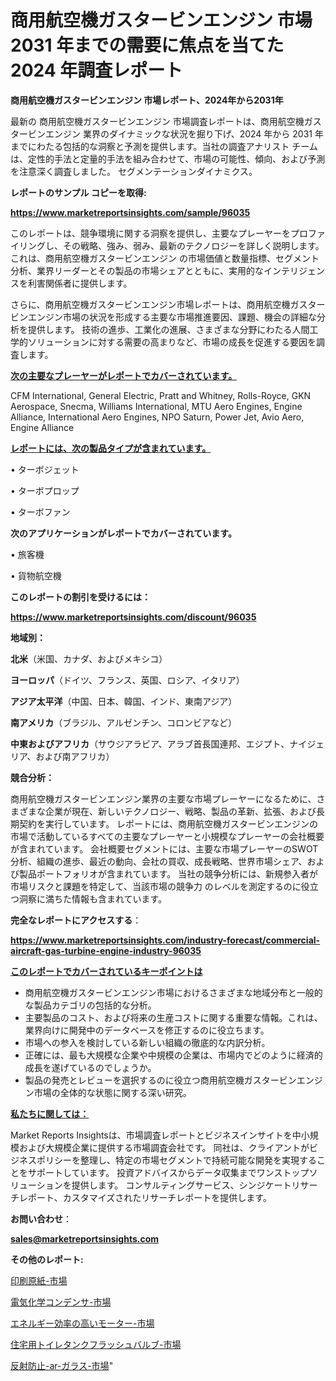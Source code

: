 # 商用航空機ガスタービンエンジン 市場 2031 年までの需要に焦点を当てた 2024 年調査レポート

<strong>商用航空機ガスタービンエンジン 市場レポート、2024年から2031年</strong>

最新の 商用航空機ガスタービンエンジン 市場調査レポートは、商用航空機ガスタービンエンジン 業界のダイナミックな状況を掘り下げ、2024 年から 2031 年までにわたる包括的な洞察と予測を提供します。当社の調査アナリスト チームは、定性的手法と定量的手法を組み合わせて、市場の可能性、傾向、および予測を注意深く調査しました。 セグメンテーションダイナミクス。



<strong>レポートのサンプル コピーを取得:</strong> <a href=https://www.marketreportsinsights.com/sample/96035>

<strong><u>https://www.marketreportsinsights.com/sample/96035</u></strong></a>

このレポートは、競争環境に関する洞察を提供し、主要なプレーヤーをプロファイリングし、その戦略、強み、弱み、最新のテクノロジーを詳しく説明します。 これは、商用航空機ガスタービンエンジン の市場価値と数量指標、セグメント分析、業界リーダーとその製品の市場シェアとともに、実用的なインテリジェンスを利害関係者に提供します。

さらに、商用航空機ガスタービンエンジン市場レポートは、商用航空機ガスタービンエンジン市場の状況を形成する主要な市場推進要因、課題、機会の詳細な分析を提供します。 技術の進歩、工業化の進展、さまざまな分野にわたる人間工学的ソリューションに対する需要の高まりなど、市場の成長を促進する要因を調査します。



<strong><u>次の主要なプレーヤーがレポートでカバーされています。</u></strong>

CFM International, General Electric, Pratt and Whitney, Rolls-Royce, GKN Aerospace, Snecma, Williams International, MTU Aero Engines, Engine Alliance, International Aero Engines, NPO Saturn, Power Jet, Avio Aero, Engine Alliance



<strong><u><b>レポートには、次の製品タイプが含まれています。</b></u></strong>

• ターボジェット

• ターボプロップ

• ターボファン



<strong><b>次のアプリケーションがレポートでカバーされています。</b></strong>

• 旅客機

• 貨物航空機



<strong><b>このレポートの割引を受けるには：</b></strong><a href=https://www.marketreportsinsights.com/discount/96035>

<strong><u>https://www.marketreportsinsights.com/discount/96035</u></strong></a>



<strong>地域別：</strong>



<strong>北米</strong>（米国、カナダ、およびメキシコ）



<strong>ヨーロッパ</strong>（ドイツ、フランス、英国、ロシア、イタリア）



<strong>アジア太平洋</strong>（中国、日本、韓国、インド、東南アジア）



<strong>南アメリカ</strong>（ブラジル、アルゼンチン、コロンビアなど）



<strong>中東およびアフリカ</strong>（サウジアラビア、アラブ首長国連邦、エジプト、ナイジェリア、および南アフリカ）



<strong>競合分析：</strong>

商用航空機ガスタービンエンジン業界の主要な市場プレーヤーになるために、さまざまな企業が現在、新しいテクノロジー、戦略、製品の革新、拡張、および長期契約を実行しています。 レポートには、商用航空機ガスタービンエンジンの市場で活動しているすべての主要なプレーヤーと小規模なプレーヤーの会社概要が含まれています。 会社概要セグメントには、主要な市場プレーヤーのSWOT分析、組織の進歩、最近の動向、会社の買収、成長戦略、世界市場シェア、および製品ポートフォリオが含まれています。 当社の競争分析には、新規参入者が市場リスクと課題を特定して、当該市場の競争力 のレベルを測定するのに役立つ洞察に満ちた情報も含まれています。



<strong>完全なレポートにアクセスする</strong>：

<a href=https://www.marketreportsinsights.com/industry-forecast/commercial-aircraft-gas-turbine-engine-industry-96035>

<strong><u>https://www.marketreportsinsights.com/industry-forecast/commercial-aircraft-gas-turbine-engine-industry-96035</u></strong></a>



<strong><u><b>このレポートでカバーされているキーポイントは</b></u></strong>
<ul>
  <li>商用航空機ガスタービンエンジン市場におけるさまざまな地域分布と一般的な製品カテゴリの包括的な分析。</li>
  <li>主要製品のコスト、および将来の生産コストに関する重要な情報。これは、業界向けに開発中のデータベースを修正するのに役立ちます。</li>
  <li>市場への参入を検討している新しい組織の徹底的な内訳分析。</li>
  <li>正確には、最も大規模な企業や中規模の企業は、市場内でどのように経済的成長を遂げているのでしょうか。</li>
  <li>製品の発売とレビューを選択するのに役立つ商用航空機ガスタービンエンジン市場の全体的な状態に関する深い研究。</li>
</ul>


<strong><u><b>私たちに関しては：</b></u></strong>

Market Reports Insightsは、市場調査レポートとビジネスインサイトを中小規模および大規模企業に提供する市場調査会社です。 同社は、クライアントがビジネスポリシーを整理し、特定の市場セグメントで持続可能な開発を実現することをサポートしています。 投資アドバイスからデータ収集までワンストップソリューションを提供します。 コンサルティングサービス、シンジケートリサーチレポート、カスタマイズされたリサーチレポートを提供します。



<strong><b>お問い合わせ</b></strong>：

<a href=mailto:sales@marketreportsinsights.com>

<strong><u>sales@marketreportsinsights.com</u></strong></a>



<strong>その他のレポート:</strong>

<a href=https://www.linkedin.com/pulse/印刷原紙-市場-2023-年のダイナミクスとビジネストレンド-2030-pr-news-hub-rabuf/>印刷原紙-市場</a>

<a href=https://www.linkedin.com/pulse/電気化学コンデンサ-市場-2023-swot-分析と最新イノベーション-2030-market-tribunal-04eqf/>電気化学コンデンサ-市場</a>

<a href=https://www.linkedin.com/pulse/エネルギー効率の高いモーター-市場-2023-swot-分析と最新イノベーション-2030-pr-news-hub-rlzwf/>エネルギー効率の高いモーター-市場</a>

<a href=https://www.linkedin.com/pulse/住宅用トイレタンクフラッシュバルブ-市場-2023-新興市場-将来の動向と市場需要-ruuqf/>住宅用トイレタンクフラッシュバルブ-市場</a>

<a href=https://www.linkedin.com/pulse/反射防止-ar-ガラス-市場-2023-収益と成長ドライバー-2030-kxiff/>反射防止-ar-ガラス-市場</a>"
